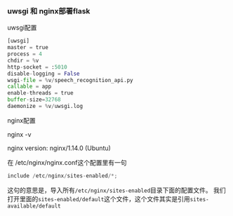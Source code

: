 ### uwsgi 和 nginx部署flask



uwsgi配置

```python
[uwsgi]
master = true
process = 4
chdir = %v
http-socket = :5010
disable-logging = False
wsgi-file = %v/speech_recognition_api.py
callable = app
enable-threads = true
buffer-size=32768
daemonize = %v/uwsgi.log

```



nginx配置

nginx -v 

nginx version: nginx/1.14.0 (Ubuntu)

在 /etc/nginx/nginx.conf这个配置里有一句

```python
include /etc/nginx/sites-enabled/*;

```

这句的意思是，导入所有`/etc/nginx/sites-enabled`目录下面的配置文件。
我们打开里面的`sites-enabled/default`这个文件，这个文件其实是引用`sites-available/default`





